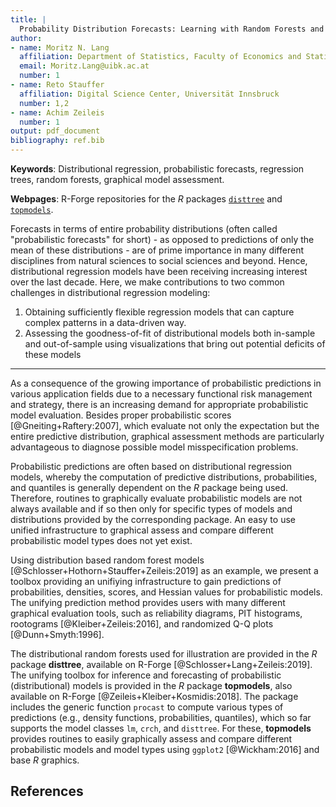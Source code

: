 ```yaml
---
title: |
  Probability Distribution Forecasts: Learning with Random Forests and Graphical Assessment 
author:
- name: Moritz N. Lang
  affiliation: Department of Statistics, Faculty of Economics and Statistics, Universität Innsbruck
  email: Moritz.Lang@uibk.ac.at
  number: 1
- name: Reto Stauffer
  affiliation: Digital Science Center, Universität Innsbruck
  number: 1,2
- name: Achim Zeileis
  number: 1 
output: pdf_document
bibliography: ref.bib
---
```


**Keywords**: Distributional regression, probabilistic forecasts, regression trees, random forests, graphical model assessment.

**Webpages**: R-Forge repositories for the *R* packages [`disttree`](https://R-Forge.R-project.org/projects/partykit/pkg/disttree/) and [`topmodels`](https://R-Forge.R-project.org/projects/topmodels/pkg/topmodels/).

Forecasts in terms of entire probability distributions (often called "probabilistic
forecasts" for short) - as opposed to predictions of only the mean of these
distributions - are of prime importance in many different disciplines
from natural sciences to social sciences and beyond. Hence, distributional
regression models have been receiving increasing interest over the last decade.
Here, we make contributions to two common challenges in distributional
regression modeling:

1. Obtaining sufficiently flexible regression models that can capture complex
patterns in a data-driven way.
2. Assessing the goodness-of-fit of distributional models both in-sample and
out-of-sample using visualizations that bring out potential deficits of these
models

---

As a consequence of the growing importance of probabilistic predictions in
various application fields due to a necessary functional risk management and
strategy, there is an increasing demand for appropriate probabilistic model
evaluation. Besides proper probabilistic scores [@Gneiting+Raftery:2007], which
evaluate not only the expectation but the entire predictive distribution,
graphical assessment methods are particularly advantageous to diagnose possible
model misspecification problems.  

Probabilistic predictions are often based on distributional regression models,
whereby the computation of predictive distributions, probabilities, and
quantiles is generally dependent on the *R* package being used.  Therefore,
routines to graphically evaluate probabilistic models are not always available
and if so then only for specific types of models and distributions provided by
the corresponding package. An easy to use unified infrastructure to graphical
assess and compare different probabilistic model types does not yet exist.

Using distribution based random forest models
[@Schlosser+Hothorn+Stauffer+Zeileis:2019] as an example, we present a toolbox
providing an unifiying infrastructure to gain predictions of probabilities,
densities, scores, and Hessian values for probabilistic models. The unifying
prediction method provides users with many different graphical evaluation
tools, such as reliability diagrams, PIT histograms, rootograms
[@Kleiber+Zeileis:2016], and randomized Q-Q plots [@Dunn+Smyth:1996].

The distributional random forests used for illustration are provided in the *R*
package **disttree**, available on R-Forge [@Schlosser+Lang+Zeileis:2019]. The
unifying toolbox for inference and forecasting of probabilistic
(distributional) models is provided in the *R* package **topmodels**, also
available on R-Forge [@Zeileis+Kleiber+Kosmidis:2018]. The package includes the
generic function `procast` to compute various types of predictions (e.g.,
density functions, probabilities, quantiles), which so far supports the model
classes `lm`, `crch`, and `disttree`. For these, **topmodels** provides
routines to easily graphically assess and compare different probabilistic
models and model types using `ggplot2` [@Wickham:2016] and base *R* graphics. 

## References
